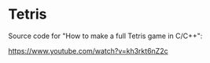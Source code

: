 # Tetris

Source code for "How to make a full Tetris game in C/C++":

https://www.youtube.com/watch?v=kh3rkt6nZ2c
